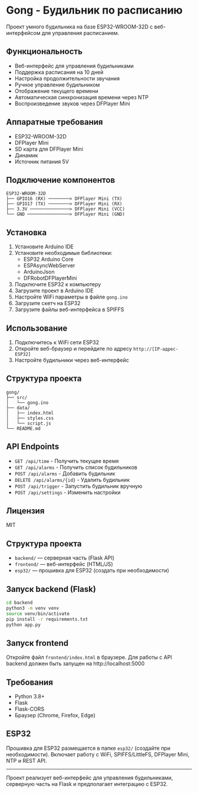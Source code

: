 # Gong - Будильник по расписанию

Проект умного будильника на базе ESP32-WROOM-32D с веб-интерфейсом для управления расписанием.

## Функциональность

- Веб-интерфейс для управления будильниками
- Поддержка расписания на 10 дней
- Настройка продолжительности звучания
- Ручное управление будильником
- Отображение текущего времени
- Автоматическая синхронизация времени через NTP
- Воспроизведение звуков через DFPlayer Mini

## Аппаратные требования

- ESP32-WROOM-32D
- DFPlayer Mini
- SD карта для DFPlayer Mini
- Динамик
- Источник питания 5V

## Подключение компонентов

```
ESP32-WROOM-32D
├── GPIO16 (RX) ────────> DFPlayer Mini (TX)
├── GPIO17 (TX) ────────> DFPlayer Mini (RX)
├── 3.3V ───────────────> DFPlayer Mini (VCC)
└── GND ────────────────> DFPlayer Mini (GND)
```

## Установка

1. Установите Arduino IDE
2. Установите необходимые библиотеки:
   - ESP32 Arduino Core
   - ESPAsyncWebServer
   - ArduinoJson
   - DFRobotDFPlayerMini
3. Подключите ESP32 к компьютеру
4. Загрузите проект в Arduino IDE
5. Настройте WiFi параметры в файле `gong.ino`
6. Загрузите скетч на ESP32
7. Загрузите файлы веб-интерфейса в SPIFFS

## Использование

1. Подключитесь к WiFi сети ESP32
2. Откройте веб-браузер и перейдите по адресу `http://[IP-адрес-ESP32]`
3. Настройте будильники через веб-интерфейс

## Структура проекта

```
gong/
├── src/
│   └── gong.ino
├── data/
│   ├── index.html
│   ├── styles.css
│   └── script.js
└── README.md
```

## API Endpoints

- `GET /api/time` - Получить текущее время
- `GET /api/alarms` - Получить список будильников
- `POST /api/alarms` - Добавить будильник
- `DELETE /api/alarms/{id}` - Удалить будильник
- `POST /api/trigger` - Запустить будильник вручную
- `POST /api/settings` - Изменить настройки

## Лицензия

MIT

## Структура проекта

- `backend/` — серверная часть (Flask API)
- `frontend/` — веб-интерфейс (HTML/JS)
- `esp32/` — прошивка для ESP32 (создать при необходимости)

## Запуск backend (Flask)

```bash
cd backend
python3 -m venv venv
source venv/bin/activate
pip install -r requirements.txt
python app.py
```

## Запуск frontend

Откройте файл `frontend/index.html` в браузере. Для работы с API backend должен быть запущен на http://localhost:5000

## Требования
- Python 3.8+
- Flask
- Flask-CORS
- Браузер (Chrome, Firefox, Edge)

## ESP32

Прошивка для ESP32 размещается в папке `esp32/` (создайте при необходимости). Включает работу с WiFi, SPIFFS/LittleFS, DFPlayer Mini, NTP и REST API.

---

Проект реализует веб-интерфейс для управления будильниками, серверную часть на Flask и предполагает интеграцию с ESP32. 